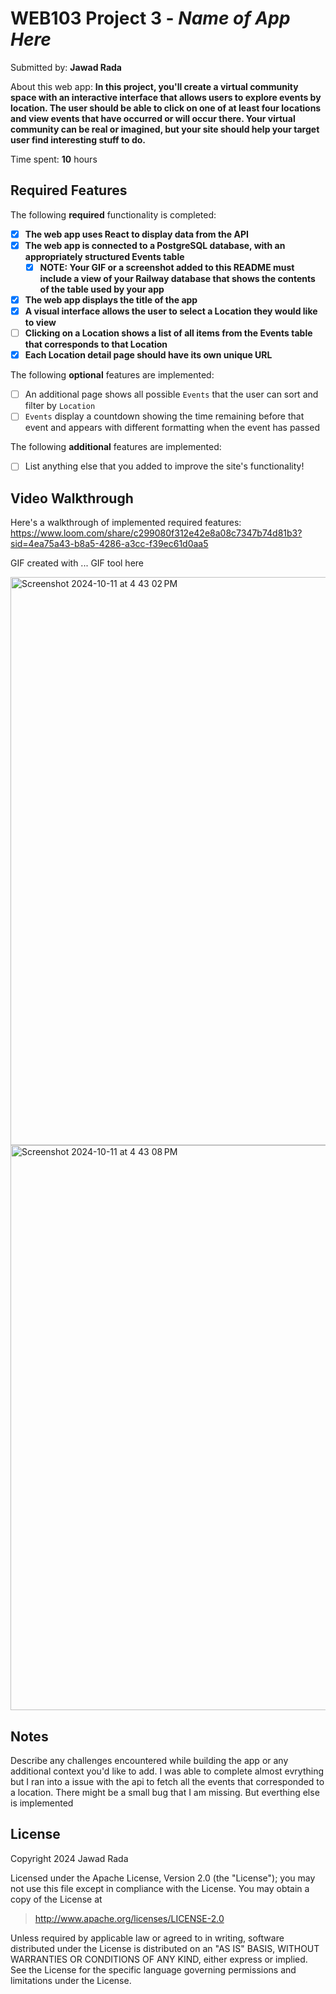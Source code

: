# WEB103 Project 3 - *Name of App Here*

Submitted by: **Jawad Rada**

About this web app: **In this project, you'll create a virtual community space with an interactive interface that allows users to explore events by location. The user should be able to click on one of at least four locations and view events that have occurred or will occur there. Your virtual community can be real or imagined, but your site should help your target user find interesting stuff to do.**

Time spent: **10** hours

## Required Features

The following **required** functionality is completed:

<!-- Make sure to check off completed functionality below -->

- [x] **The web app uses React to display data from the API**
- [x] **The web app is connected to a PostgreSQL database, with an appropriately structured Events table**
  - [x] **NOTE: Your GIF or a screenshot added to this README must include a view of your Railway database that shows the contents of the table used by your app**
- [x] **The web app displays the title of the app**
- [x] **A visual interface allows the user to select a Location they would like to view**
- [ ] **Clicking on a Location shows a list of all items from the Events table that corresponds to that Location**
- [x] **Each Location detail page should have its own unique URL**

The following **optional** features are implemented:

- [ ] An additional page shows all possible `Events` that the user can sort and filter by `Location`
- [ ] `Events` display a countdown showing the time remaining before that event and appears with different formatting when the event has passed

The following **additional** features are implemented:

- [ ] List anything else that you added to improve the site's functionality!

## Video Walkthrough

Here's a walkthrough of implemented required features:
https://www.loom.com/share/c299080f312e42e8a08c7347b74d81b3?sid=4ea75a43-b8a5-4286-a3cc-f39ec61d0aa5


<!-- Replace this with whatever GIF tool you used! -->
GIF created with ...  GIF tool here
<!-- Recommended tools:
[Kap](https://getkap.co/) for macOS
[ScreenToGif](https://www.screentogif.com/) for Windows
[peek](https://github.com/phw/peek) for Linux. -->

<img width="909" alt="Screenshot 2024-10-11 at 4 43 02 PM" src="https://github.com/user-attachments/assets/d05603f8-ee95-4d28-bf04-4366c4140d64">

<img width="904" alt="Screenshot 2024-10-11 at 4 43 08 PM" src="https://github.com/user-attachments/assets/23fda0c9-799f-40e3-aac6-0c2ff5e27872">


## Notes

Describe any challenges encountered while building the app or any additional context you'd like to add.
I was able to complete almost evrything but I ran into a issue with the api to fetch all the events that corresponded to a location. There might be a small bug that I am missing. But everthing else is implemented

## License

Copyright 2024 Jawad Rada

Licensed under the Apache License, Version 2.0 (the "License"); you may not use this file except in compliance with the License. You may obtain a copy of the License at

> http://www.apache.org/licenses/LICENSE-2.0

Unless required by applicable law or agreed to in writing, software distributed under the License is distributed on an "AS IS" BASIS, WITHOUT WARRANTIES OR CONDITIONS OF ANY KIND, either express or implied. See the License for the specific language governing permissions and limitations under the License.
